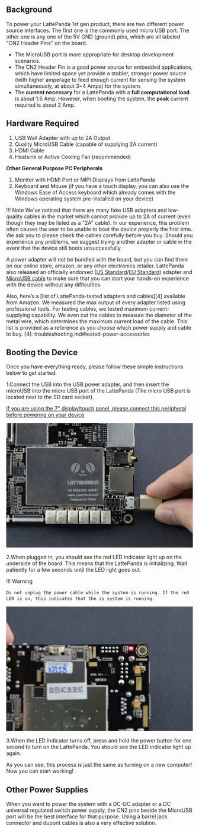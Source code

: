 ## Background

To power your LattePanda 1st gen product, there are two different power source interfaces. The first one is the commonly used micro USB port. The other one is any one of the 5V GND (ground) pins, which are all labeled "CN2 Header Pins" on the board. 

* The MicroUSB port is more appropriate for desktop development scenarios. 
* The CN2 Header Pin is a good power source for embedded applications, which have limited space yet provide a stabler, stronger power source (with higher amperage to feed enough current for sensing the system simultaneously, at about 3~4 Amps) for the system.
* The **current necessary** for a LattePanda with a **full computational load** is about 1.6 Amp. However, when booting the system, the **peak** current required is about 2 Amp.

## Hardware Required

1. USB Wall Adapter with up to 2A Output
2. Quality MicroUSB Cable (capable of supplying 2A current)
3. HDMI Cable
4. Heatsink or Active Cooling Fan (recommended)

**Other General Purpose PC Peripherals**

1. Monitor with HDMI Port or MIPI Displays from LattePanda
2. Keyboard and Mouse (if you have a touch display, you can also use the Windows Ease of Access keyboard which already comes with the Windows operating system pre-installed on your device)


!!! Note
    We've noticed that there are many fake USB adapters and low-quality cables in the market which cannot provide up to 2A of current (even though they may be listed as a "2A" cable). In our experience, this problem often causes the user to be unable to boot the device properly the first time.
    We ask you to please check the cables carefully before you buy. Should you experience any problems, we suggest trying another adapter or cable in the event that the device still boots unsuccessfully.

A power adapter will not be bundled with the board, but you can find them on our online store, amazon, or any other electronics retailer. LattePanda also released an officially endorsed ([US Standard][1]/[EU Standard][2]) adapter and [MicroUSB cable][3] to make sure that you can start your hands-on experience with the device without any difficulties.

[1]: https://www.dfrobot.com/product-933.html
[2]: https://www.dfrobot.com/product-1504.html
[3]: https://www.dfrobot.com/product-1430.html

Also, here’s a [list of LattePanda-tested adapters and cables][4] available from Amazon. We measured the max output of every adapter listed using professional tools. For testing cables, we tested maximum current-supplying capability. We even cut the cables to measure the diameter of the metal wire, which determines the maximum current load of the cable. This list is provided as a reference as you choose which power supply and cable to buy.
[4]: troubleshooting.md#tested-power-accessories


## Booting the Device

Once you have everything ready, please follow these simple instructions below to get started.

1.Connect the USB into the USB power adapter, and then insert the microUSB into the micro USB port of the LattePanda (The micro USB port is located next to the SD card socket).

[If you are using the 7" display/touch panel, please connect this peripheral before powering on your device](display.md#steps-for-connecting-the-official-7-touch-panel-and-mipi-display)

![](../../assets/images/LP%20V1/V1_Power/plug-USB.webp)

2.When plugged in, you should see the red LED indicator light up on the underside of the board. This means that the LattePanda is initializing. Wait patiently for a few seconds until the LED light goes out.

!!! Warning

    Do not unplug the power cable while the system is running. If the red LED is on, this indicates that the is system is running.

![](../../assets/images/LP%20V1/V1_Power/Power_LED.webp)

3.When the LED indicator turns off, press and hold the power button for one second to turn on the LattePanda. You should see the LED indicator light up again.

As you can see, this process is just the same as turning on a new computer! Now you can start working!

## Other Power Supplies
When you want to power the system with a DC-DC adapter or a DC universal regulated switch power supply, the CN2 pins beside the MicroUSB port will be the best interface for that purpose. Using a barrel jack connector and dupont cables is also a very effective solution.
